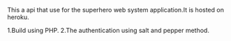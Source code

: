 This a api that use for the superhero web system application.It is hosted on heroku.

1.Build using PHP.
2.The authentication using salt and pepper method.
